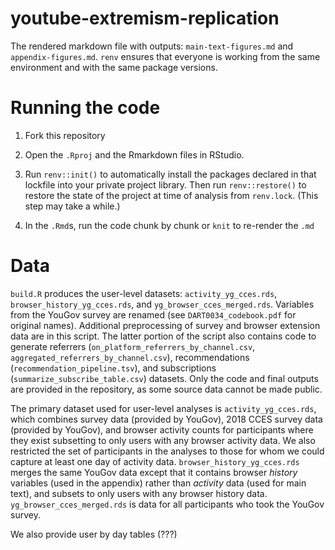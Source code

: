 # youtube-extremism-replication


The rendered markdown file with outputs: `main-text-figures.md` and `appendix-figures.md`. `renv` ensures that everyone is working from the same environment and with the same package versions.

# Running the code

1. Fork this repository

2. Open the `.Rproj` and the Rmarkdown files in RStudio. 

3. Run `renv::init()` to automatically install the packages declared in that lockfile into your private project library. Then run `renv::restore()` to restore the state of the project at time of analysis from `renv.lock`. (This step may take a while.)

4. In the `.Rmd`s, run the code chunk by chunk or `knit` to re-render the `.md`


# Data

`build.R` produces the user-level datasets: `activity_yg_cces.rds`, `browser_history_yg_cces.rds`, and `yg_browser_cces_merged.rds`. Variables from the YouGov survey are renamed (see `DART0034_codebook.pdf` for original names). Additional preprocessing of survey and browser extension data are in this script. The latter portion of the script also contains code to generate referrers (`on_platform_referrers_by_channel.csv`, `aggregated_referrers_by_channel.csv`), recommendations (`recommendation_pipeline.tsv`), and subscriptions (`summarize_subscribe_table.csv`) datasets. Only the code and final outputs are provided in the repository, as some source data cannot be made public.

The primary dataset used for user-level analyses is `activity_yg_cces.rds`, which combines survey data (provided by YouGov), 2018 CCES survey data (provided by YouGov), and browser activity counts for participants where they exist subsetting to only users with any browser activity data. We also restricted the set of participants in the analyses to those for whom we could capture at least one day of activity data. `browser_history_yg_cces.rds` merges the same YouGov data except that it contains browser _history_ variables (used in the appendix) rather than _activity_ data (used for main text), and subsets to only users with any browser history data. `yg_browser_cces_merged.rds` is data for all participants who took the YouGov survey.


We also provide user by day tables (???)

